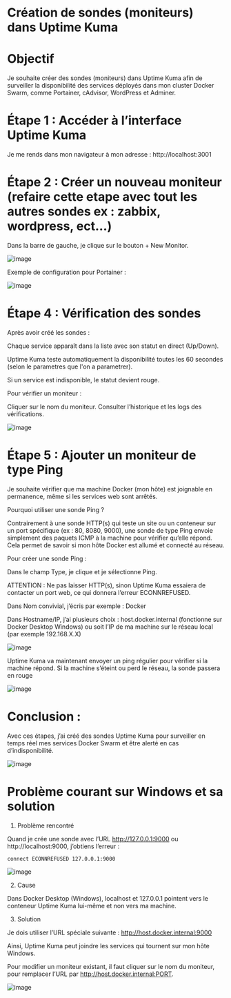 # Création de sondes (moniteurs) dans Uptime Kuma

# Objectif

Je souhaite créer des sondes (moniteurs) dans Uptime Kuma afin de surveiller la disponibilité des services déployés dans mon cluster Docker Swarm, comme Portainer, cAdvisor, WordPress et Adminer.


# Étape 1 : Accéder à l’interface Uptime Kuma

Je me rends dans mon navigateur à mon adresse : http://localhost:3001


# Étape 2 : Créer un nouveau moniteur (refaire cette etape avec tout les autres sondes ex : zabbix, wordpress, ect...)

Dans la barre de gauche, je clique sur le bouton + New Monitor.

![image](https://github.com/user-attachments/assets/fba4088f-dfed-47f7-a0f5-1c4b66984144)


Exemple de configuration pour Portainer : 

![image](https://github.com/user-attachments/assets/869b4ae8-a830-4e5d-a33b-ced461fd2c09)


# Étape 4 : Vérification des sondes

Après avoir créé les sondes :

Chaque service apparaît dans la liste avec son statut en direct (Up/Down).

Uptime Kuma teste automatiquement la disponibilité toutes les 60 secondes (selon le parametres que l'on a parametrer).

Si un service est indisponible, le statut devient rouge.


Pour vérifier un moniteur :

Cliquer sur le nom du moniteur. Consulter l’historique et les logs des vérifications.

![image](https://github.com/user-attachments/assets/b0aec0a2-1a41-47f1-b989-606b3bd93395)


# Étape 5 : Ajouter un moniteur de type Ping

Je souhaite vérifier que ma machine Docker (mon hôte) est joignable en permanence, même si les services web sont arrêtés.

Pourquoi utiliser une sonde Ping ?

Contrairement à une sonde HTTP(s) qui teste un site ou un conteneur sur un port spécifique (ex : 80, 8080, 9000), une sonde de type Ping envoie simplement des paquets ICMP à la machine pour vérifier qu’elle répond. Cela permet de savoir si mon hôte Docker est allumé et connecté au réseau.

Pour créer une sonde Ping :

Dans le champ Type, je clique et je sélectionne Ping.

ATTENTION : Ne pas laisser HTTP(s), sinon Uptime Kuma essaiera de contacter un port web, ce qui donnera l’erreur ECONNREFUSED.


Dans Nom convivial, j’écris par exemple : Docker

Dans Hostname/IP, j’ai plusieurs choix : host.docker.internal (fonctionne sur Docker Desktop Windows) ou soit l’IP de ma machine sur le réseau local (par exemple 192.168.X.X)

![image](https://github.com/user-attachments/assets/b6130875-b5b6-4a76-91aa-687f4a49f436)


Uptime Kuma va maintenant envoyer un ping régulier pour vérifier si la machine répond. Si la machine s’éteint ou perd le réseau, la sonde passera en rouge

![image](https://github.com/user-attachments/assets/29c8ee85-3f20-4d43-9582-68d5aab91dc0)


# Conclusion : 

Avec ces étapes, j’ai créé des sondes Uptime Kuma pour surveiller en temps réel mes services Docker Swarm et être alerté en cas d’indisponibilité.

![image](https://github.com/user-attachments/assets/88c84f9d-db63-4097-bd87-9cbdeac549b0)


# Problème courant sur Windows et sa solution

1. Problème rencontré

Quand je crée une sonde avec l’URL http://127.0.0.1:9000 ou http://localhost:9000, j’obtiens l’erreur :

`connect ECONNREFUSED 127.0.0.1:9000`

![image](https://github.com/user-attachments/assets/d0e81125-f90f-4fb6-bb52-ab4900235930)

2. Cause

Dans Docker Desktop (Windows), localhost et 127.0.0.1 pointent vers le conteneur Uptime Kuma lui-même et non vers ma machine.

3. Solution

Je dois utiliser l’URL spéciale suivante : http://host.docker.internal:9000

Ainsi, Uptime Kuma peut joindre les services qui tournent sur mon hôte Windows.

Pour modifier un moniteur existant, il faut cliquer sur le nom du moniteur, pour remplacer l’URL par http://host.docker.internal:PORT.

![image](https://github.com/user-attachments/assets/47eed9d7-17f4-4317-8858-9086bdaeb825)



